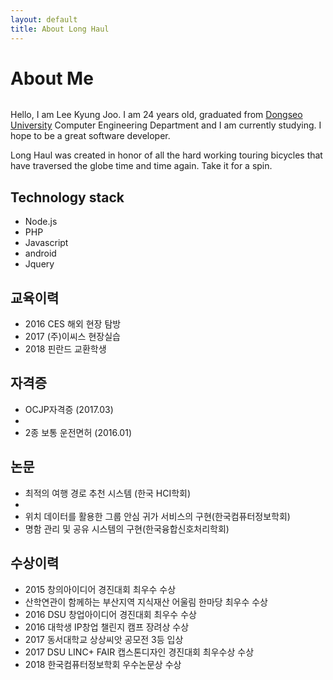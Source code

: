 ```yaml
---
layout: default
title: About Long Haul
---
```


<div class="post">
	<h1 class="pageTitle">About Me</h1>
	<img src="{{ '/assets/img/touring.jpg' | prepend: site.baseurl }}" alt="">
	<p class="intro">Hello, I am Lee Kyung Joo. I am 24 years old, graduated from <a href="http://www.dongseo.ac.kr/kr/">Dongseo University</a> Computer Engineering Department and I am currently studying. I hope to be a great software developer.</p>
	<p>Long Haul was created in honor of all the hard working touring bicycles that have traversed the globe time and time again. Take it for a spin.</p>
	<h2>Technology stack</h2>
	<ul>
		<li>Node.js</li>
  		<li>PHP</li>
			<li>Javascript</li>
			<li>android</li>
			<li>Jquery</li>
  	</ul>
	<h2>교육이력</h2>
		<ul>
			<li>2016 CES 해외 현장 탐방</li>
			<li>2017 (주)이씨스 현장실습</li>
			<li>2018 핀란드 교환학생</li>
		</ul>
	<h2>자격증</h2>
			<ul>
				<li>OCJP자격증 (2017.03)<li>
				<li>2종 보통 운전면허 (2016.01)</li>
			</ul>
		<h2>논문</h2>
				<ul>
					<li>최적의 여행 경로 추천 시스템 (한국 HCI학회)<li>
					<li>위치 데이터를 활용한 그룹 안심 귀가 서비스의 구현(한국컴퓨터정보학회)</li>
					<li>명함 관리 및 공유 시스템의 구현(한국융합신호처리학회)
</li>
			  </ul>
			<h2>수상이력</h2>
					<ul>
						<li>2015 창의아이디어 경진대회 최우수 수상</li>
						<li>산학연관이 함께하는 부산지역 지식재산 어울림  한마당 최우수 수상</li>
						<li>2016 DSU 창업아이디어 경진대회 최우수 수상</li>
						<li>2016 대학생 IP창업 챌린지 캠프 장려상 수상</li>
						<li>2017 동서대학교 상상씨앗 공모전 3등 입상</li>
						<li>2017 DSU LINC+ FAIR 캡스톤디자인 경진대회 최우수상 수상  </li>
						<li>2018 한국컴퓨터정보학회 우수논문상 수상</li>
					</ul>
</div>
